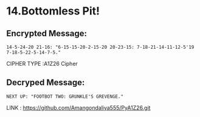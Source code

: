 # 14.Bottomless Pit!



## Encrypted Message:

```
14-5-24-20 21-16: "6-15-15-20-2-15-20 20-23-15: 7-18-21-14-11-12-5'19 7-18-5-22-5-14-7-5."   
```

CIPHER TYPE :A1Z26 Cipher

## Decryped Message:

```
NEXT UP: "FOOTBOT TWO: GRUNKLE'S GREVENGE."
```

LINK : https://github.com/Amangondaliya555/PyA1Z26.git

